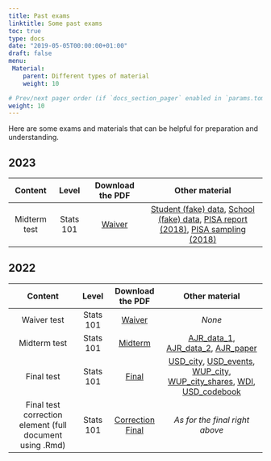 ```yaml
---
title: Past exams
linktitle: Some past exams
toc: true
type: docs
date: "2019-05-05T00:00:00+01:00"
draft: false
menu:
 Material:
    parent: Different types of material
    weight: 10

# Prev/next pager order (if `docs_section_pager` enabled in `params.toml`)
weight: 10
---
```


Here are some exams and materials that can be helpful for preparation and understanding. 

## 2023

Content | Level | Download the PDF | Other material
:--------------:|:-----:|:-------------:|:-------------:
Midterm test    | Stats 101 | [Waiver](https://github.com/RemiVine/academic-kickstart-1/tree/master/static/img/Statistics_doc/Past_exams/MIDTERM_2023_Statistics_IRPS.pdf.pdf) | [Student (fake) data](https://github.com/RemiVine/academic-kickstart-1/blob/master/static/img/Statistics_doc/Past_exams/MIDTERM_2023_PISA_fake_student_level.xlsx), [School (fake) data](https://github.com/RemiVine/academic-kickstart-1/blob/master/static/img/Statistics_doc/Past_exams/MIDTERM_2023_PISA_fake_school_level.xlsx), [PISA report (2018)](https://github.com/RemiVine/academic-kickstart-1/blob/master/static/img/Statistics_doc/Past_exams/MIDTERM_2023_PISA_2018_Insights.pdf), [PISA sampling (2018)](https://github.com/RemiVine/academic-kickstart-1/blob/master/static/img/Statistics_doc/Past_exams/MIDTERM_2023_PISA2018_TecReport-Ch-04-Sample-Design.pdf.pdf)


## 2022

Content | Level | Download the PDF | Other material
:--------------:|:-----:|:-------------:|:-------------:
Waiver test     | Stats 101 |  [Waiver](https://github.com/RemiVine/academic-kickstart-1/tree/master/static/img/Statistics_doc/Past_exams/Waiver_09_2022_final-1-11.pdf) | *None*
Midterm test    | Stats 101 |  [Midterm](https://github.com/RemiVine/academic-kickstart-1/tree/master/static/img/Statistics_doc/Past_exams/Stat_I_midterm_VF.pdf) | [AJR_data_1](https://github.com/RemiVine/academic-kickstart-1/blob/master/static/img/Statistics_doc/Past_exams/AJR_2001_base.dta), [AJR_data_2](https://github.com/RemiVine/academic-kickstart-1/blob/master/static/img/Statistics_doc/Past_exams/AJR_health_data.dta), [AJR_paper](https://github.com/RemiVine/academic-kickstart-1/blob/master/static/img/Statistics_doc/Past_exams/AJR_2001_paper.pdf)
Final test      | Stats 101 |  [Final](https://github.com/RemiVine/academic-kickstart-1/tree/master/static/img/Statistics_doc/Past_exams/Statistics_IRPS_exam_2022.pdf) |[USD_city](https://github.com/RemiVine/academic-kickstart-1/tree/master/static/img/Statistics_doc/Past_exams/cities.xlsx),  [USD_events](https://github.com/RemiVine/academic-kickstart-1/tree/master/static/img/Statistics_doc/Past_exams/events.xlsx),  [WUP_city](https://github.com/RemiVine/academic-kickstart-1/tree/master/static/img/Statistics_doc/Past_exams/WUP_AnnualPopUrbanAggl.dta),  [WUP_city_shares](https://github.com/RemiVine/academic-kickstart-1/tree/master/static/img/Statistics_doc/Past_exams/WUP_PercTotPopUrbanAggl.dta),  [WDI](https://github.com/RemiVine/academic-kickstart-1/tree/master/static/img/Statistics_doc/Past_exams/WDI_2019_selection.dta),  [USD_codebook](https://github.com/RemiVine/academic-kickstart-1/tree/master/static/img/Statistics_doc/Past_exams/Codebook_preliminary_version.pdf)
Final test correction element (full document using .Rmd) | Stats 101 |   [Correction Final](https://github.com/RemiVine/academic-kickstart-1/tree/master/static/img/Statistics_doc/Past_exams/Exam_Stat_I_a_correction.pdf) | *As for the final right above*





